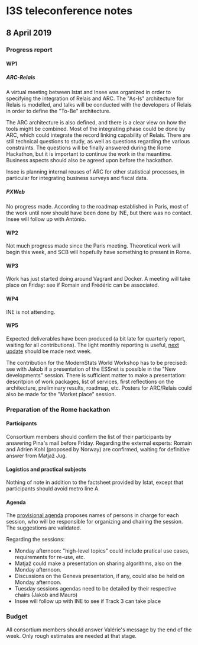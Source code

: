 # I3S teleconference notes

## 8 April 2019


### Progress report

#### WP1

##### ARC-Relais

A virtual meeting between Istat and Insee was organized in order to specifying the integration of Relais and ARC. The "As-Is" architecture for Relais is modelled, and talks will be conducted with the developers of Relais in order to define the "To-Be" architecture.

The ARC architecture is also defined, and there is a clear view on how the tools might be combined. Most of the integrating phase could be done by ARC, which could integrate the record linking capability of Relais. There are still technical questions to study, as well as questions regarding the various constraints. The questions will be finally answered during the Rome Hackathon, but it is important to continue the work in the meantime. Business aspects should also be agreed upon before the hackathon.

Insee is planning internal reuses of ARC for other statistical processes, in particular for integrating business surveys and fiscal data.

##### PXWeb

No progress made. According to the roadmap established in Paris, most of the work until now should have been done by INE, but there was no contact. Insee will follow up with António.


#### WP2

Not much progress made since the Paris meeting. Theoretical work will begin this week, and SCB will hopefully have something to present in Rome.


#### WP3

Work has just started doing around Vagrant and Docker. A meeting will take place on Friday: see if Romain and Frédéric can be associated.


#### WP4

INE is not attending.


#### WP5

Expected deliverables have been produced (a bit late for quarterly report, waiting for all contributions). The light monthly reporting is useful, [next update](../reporting/2019-04.md) should be made next week.

The contribution for the ModernStats World Workshop has to be precised: see with Jakob if a presentation of the ESSnet is possible in the "New developments" session. There is sufficient matter to make a presentation: descritpion of work packages, list of services, first reflections on the architecture, preliminary results, roadmap, etc. Posters for ARC/Relais could also be made for the "Market place" session.


### Preparation of the Rome hackathon

#### Participants

Consortium members should confirm the list of their participants by answering Pina's mail before Friday. Regarding the external experts: Romain and Adrien Kohl (proposed by Norway) are confirmed, waiting for definitive answer from Matjaž Jug.


####  Logistics and practical subjects

Nothing of note in addition to the factsheet provided by Istat, except that participants should avoid metro line A.

#### Agenda

The [provisional agenda](../rome-hackathon/agenda.md) proposes names of persons in charge for each session, who will be responsible for organizing and chairing the session. The suggestions are validated.

Regarding the sessions:
  * Monday afternoon: "high-level topics" could include pratical use cases, requirements for re-use, etc.
  * Matjaž could make a presentation on sharing algorithms, also on the Monday afternoon.
  * Discussions on the Geneva presentation, if any, could also be held on Monday afternoon.
  * Tuesday sessions agendas need to be detailed by their respective chairs (Jakob and Mauro)
  * Insee will follow up with INE to see if Track 3 can take place


### Budget

All consortium members should answer Valérie's message by the end of the week. Only rough estimates are needed at that stage.